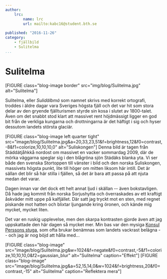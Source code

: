 ```yaml
---
author:
    lrc:
        name: lrc
        url: mailto:kabc16@student.bth.se
    
published: "2016-11-26"
category:
    - fjällbild
    - Sulitelma
...
```


Sulitelma
=========

[FIGURE class="blog-image border" src="img/blog/Sulitelma.jpg" alt="Sulitelma"]

Sulitelma, eller *Sulidälbmá* som namnet skrivs med korrekt ortografi, troddes i äldre dagar vara Sveriges högsta fjäll och 
det var hit som stora delar av den gryende fjäll&shy;turismen styrde sin kosa i slutet av 1800-talet. 
Även om det snabbt stod klart att massivet rent höjd&shy;mässigt ligger en god bit från de verkliga kungarna och drott&shy;ningarna är det häftigt i sig och hyser dessutom landets största glaciär.

[FIGURE class="blog-image left quarter tight" src="image/blog/Sulitelma.jpg&a=20,33,23,51&f=brightness,12&f0=contrast,-8&f1=colorize,10,10,10,0" alt="Suliskongen"]
Denna bild är tagen från Stáddá&shy;tjåhkkå nordost om massivet en vacker sommardag 2009, där de mörka väggarna speglar sig i den blågröna sjön Stádáks blanka yta. 
Vi ser både den svenska Stor&shy;toppen till vänster i bild och den norska Sulis&shy;kongen, massivets högsta punkt, lite till höger om mitten liksom här intill. 
Det är sällan det blir så här stilla i fjällen, så det är bara att passa på att njuta medan det varar.

Dagen innan var det dock ett helt annat ljud i skällan -- även bokstav&shy;ligen. Då hade jag kommit från norska Sorjus&shy;hytta och över&shy;raskades av ett kraftigt åskväder mitt uppe på kal&shy;fjället. 
Där satt jag tryckt mot en sten, med regnet piskande mot hatten och blixtar ljungande kring öronen, och kände mig mycket, mycket liten.

Det var en ruskig upp&shy;levelse, men den skarpa kontrasten gjorde även att jag upp&shy;skattade den här dagen så mycket mer. 
Min bas var den mysiga [Konsul Perssons stuga](http://www.stfturist.se/sarjasjaure), som ofta brukar benämnas som landets vackrast belägna -- och jag är nog böjd att hålla med...

[FIGURE class="blog-image" src="image/blog/Sulitelma.jpg&w=1024&f=negate&f0=contrast,-5&f1=colorize,10,10,10,0&f2=gaussian_blur" alt="Sulitelma" caption="Effekt"]
[FIGURE class="blog-image" src="image/blog/Sulitelma.jpg&a=52,15,14,0&w=1024&f=brightness,20&f0=contrast,-15" alt="Sulitelma" caption="Reflektera mera"]
